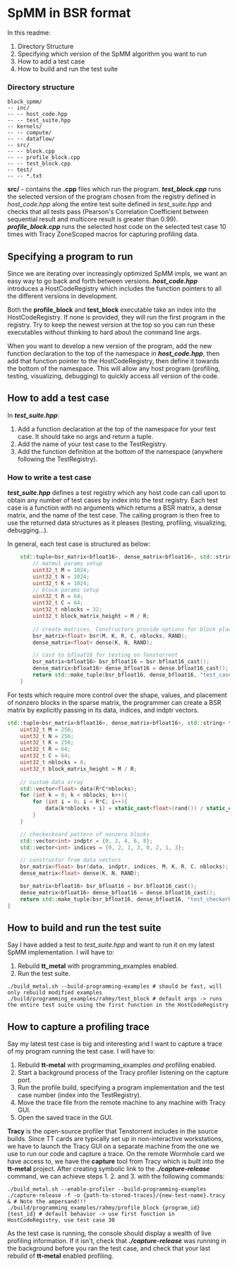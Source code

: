 # SpMM in BSR format
In this readme:

1. Directory Structure
2. Specifying which version of the SpMM algorithm you want to run
3. How to add a test case
4. How to build and run the test suite 

### Directory structure
```
block_spmm/
-- inc/
-- -- host_code.hpp
-- -- test_suite.hpp
-- kernels/
-- -- compute/
-- -- dataflow/
-- src/
-- -- block.cpp
-- -- profile_block.cpp
-- -- test_block.cpp
-- test/
-- -- *.txt
```

**src/** - contains the **.cpp** files which run the program. ***test_block.cpp*** runs the selected version of the program chosen from the registry defined in *host_code.hpp* along the entire test suite defined in *test_suite.hpp* and checks that all tests pass (Pearson's Correlation Coefficient between sequential result and multicore result is greater than 0.99). ***profile_block.cpp*** runs the selected host code on the selected test case 10 times with Tracy ZoneScoped macros for capturing profiling data. 

## Specifying a program to run
Since we are iterating over increasingly optimized SpMM impls, we want an easy way to go back and forth between versions.
***host_code.hpp*** introduces a HostCodeRegistry which includes the function pointers to all the different versions in development. 

Both the **profile_block** and **test_block** executable take an index into the HostCodeRegistry. If none is provided, they will run the first program in the registry. Try to keep the newest version at the top so you can run these executables without thinking to hard about the command line args. 

When you want to develop a new version of the program, add the new function declaration to the top of the namespace in ***host_code.hpp***, then add that function pointer to the HostCodeRegistry, then define it towards the bottom of the namespace. This will allow any host program (profiling, testing, visualizing, debugging) to quickly access all version of the code. 

## How to add a test case
In ***test_suite.hpp***:
1. Add a function declaration at the top of the namespace for your test case. It should take no args and return a tuple.
2. Add the name of your test case to the TestRegistry.
3. Add the function definition at the bottom of the namespace (anywhere following the TestRegistry).

### How to write a test case

***test_suite.hpp*** defines a test registry which any host code can call upon to obtain any number of test cases by index into the test registry. Each test case is a function with no arguments which returns a BSR matrix, a dense matrix, and the name of the test case. The calling program is then free to use the returned data structures as it pleases (testing, profiling, visualizing, debugging...). 

In general, each test case is structured as below:
```C++
    std::tuple<bsr_matrix<bfloat16>, dense_matrix<bfloat16>, std::string> test_case_name() {
        // matmul params setup
        uint32_t M = 1024;
        uint32_t N = 1024;
        uint32_t K = 1024;
        // block params setup
        uint32_t R = 64;
        uint32_t C = 64;
        uint32_t nblocks = 32;
        uint32_t block_matrix_height = M / R;
        
        // create matrices. Constructors provide options for block placement
        bsr_matrix<float> bsr(M, K, R, C, nblocks, RAND);
        dense_matrix<float> dense(K, N, RAND);

        // cast to bfloat16 for testing on Tenstorrent
        bsr_matrix<bfloat16> bsr_bfloat16 = bsr.bfloat16_cast();
        dense_matrix<bfloat16> dense_bfloat16 = dense.bfloat16_cast();
        return std::make_tuple(bsr_bfloat16, dense_bfloat16, "test_case_name");
    }
```

For tests which require more control over the shape, values, and placement of nonzero blocks in the sparse matrix, the programmer can create a BSR matrix by explicitly passing in its data, indices, and indptr vectors. 

```C++
std::tuple<bsr_matrix<bfloat16>, dense_matrix<bfloat16>, std::string> test_checkerboard() {
    uint32_t M = 256;
    uint32_t N = 256;
    uint32_t K = 256;
    uint32_t R = 64;
    uint32_t C = 64;
    uint32_t nblocks = 8;
    uint32_t block_matrix_height = M / R;
    
    // custom data array
    std::vector<float> data(R*C*nblocks);
    for (int k = 0; k < nblocks; k++){
        for (int i = 0; i < R*C; i++){
            data[k*nblocks + i] = static_cast<float>(rand()) / static_cast<float>(RAND_MAX);
        }
    }

    // checkerboard pattern of nonzero blocks
    std::vector<int> indptr = {0, 2, 4, 6, 8};
    std::vector<int> indices = {0, 2, 1, 3, 0, 2, 1, 3};

    // constructor from data vectors
    bsr_matrix<float> bsr(data, indptr, indices, M, K, R, C, nblocks);
    dense_matrix<float> dense(K, N, RAND);

    bsr_matrix<bfloat16> bsr_bfloat16 = bsr.bfloat16_cast();
    dense_matrix<bfloat16> dense_bfloat16 = dense.bfloat16_cast();
    return std::make_tuple(bsr_bfloat16, dense_bfloat16, "test_checkerboard");
}
```

## How to build and run the test suite
Say I have added a test to *test_suite.hpp* and want to run it on my latest SpMM implementation. I will have to:
1. Rebuild **tt_metal** with programming_examples enabled.
2. Run the test suite.

```shell
./build_metal.sh --build-programming-examples # should be fast, will only rebuild modified examples
./build/programming_examples/rahmy/test_block # default args -> runs the entire test suite using the first function in the HostCodeRegistry
```
## How to capture a profiling trace
Say my latest test case is big and interesting and I want to capture a trace of my program running the test case. I will have to:
1. Rebuild **tt-metal** with progrmaming_examples *and* profiling enabled.
2. Start a background process of the Tracy profiler listening on the capture port.
3. Run the profile build, specifying a program implementation and the test case number (index into the TestRegistry).
4. Move the trace file from the remote machine to any machine with Tracy GUI. 
5. Open the saved trace in the GUI.

**Tracy** is the open-source profiler that Tenstorrent includes in the source builds. Since TT cards are typically set up in non-interactive workstations, we have to launch the Tracy GUI on a separate machine from the one we use to run our code and capture a trace. On the remote Wormhole card we have access to, we have the **capture** tool from Tracy which is built into the **tt-metal** project. After creating symbolic link to the ***./capture-release*** command, we can achieve steps 1. 2. and 3. with the following commands:

```shell
./build_metal.sh --enable-profiler --build-programming-examples
./capture-release -f -o {path-to-stored-traces}/{new-test-name}.tracy & # Note the ampersand!!!
./build/programming_examples/rahmy/profile_block {program_id} {test_id} # default behavior -> use first function in HostCodeRegistry, use test case 30
```
As the test case is running, the console should display a wealth of live profiling information. If it isn't, check that ***./capture-release*** was running in the background before you ran the test case, and check that your last rebuild of **tt-metal** enabled profiling. 